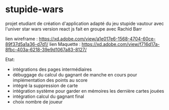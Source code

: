 # stupide-wars
projet etudiant de création d'application adapté du jeu stupide vautour avec l'univer star wars version react js
 fait en groupe avec Rachid Barr

 lien wireframe : https://xd.adobe.com/view/a1e017e6-1568-4704-60ce-89f37d5a1a36-d7d1/
 lien Maquette : https://xd.adobe.com/view/f716d17a-8fbc-403a-6218-39e9d1067a83-8127/

 Etat:

 - intégrations des pages intermédiaires
 - débuggage du calcul du gagnant de manche en cours pour implémentation des points au score
 - intégré la suppression de carte
 - intégration système pour garder en mémoires les dernière cartes jouées
 - intégration calcul du gagnant final
 - choix nombre de joueur
